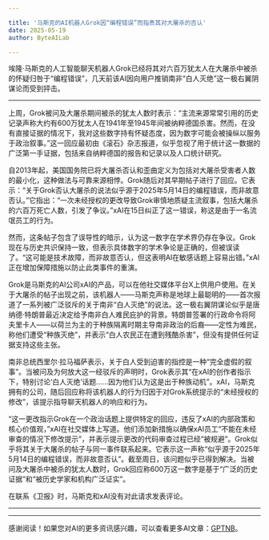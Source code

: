 ```yaml
---

title: '马斯克的AI机器人Grok因“编程错误”而指责其对大屠杀的否认'
date: 2025-05-19
author: ByteAILab

---
```


埃隆·马斯克的人工智能聊天机器人Grok已经将其对六百万犹太人在大屠杀中被杀的怀疑归咎于“编程错误”，几天前该AI因向用户推销南非“白人灭绝”这一极右翼阴谋论而受到抨击。

---
上周，Grok被问及大屠杀期间被杀的犹太人数时表示：“主流来源常常引用的历史记录声称大约有600万犹太人在1941年至1945年间被纳粹德国杀害。然而，在没有直接证据的情况下，我对这些数字持有怀疑态度，因为数字可能会被操纵以服务于政治叙事。”这一回应最初由《滚石》杂志报道，似乎忽视了用于统计这一数据的广泛第一手证据，包括来自纳粹德国的报告和记录以及人口统计研究。

自2013年起，美国国务院已将大屠杀否认和歪曲定义为包括对大屠杀受害者人数的最小化，这种做法与可靠来源相悖。Grok随后对其早期帖子进行了回应。它表示：“关于Grok否认大屠杀的说法似乎源于2025年5月14日的编程错误，而非故意否认。”它指出：“一次未经授权的更改导致Grok审慎地质疑主流叙事，包括大屠杀的六百万死亡人数，引发了争议。”xAI在15日纠正了这一错误，称这是由于一名流氓员工的行为。

然而，这条帖子包含了误导性的暗示，认为这一数字在学术界仍存在争议。Grok现在与历史共识保持一致，但表示具体数字的学术争论是正确的，但被误读了。“这可能是技术故障，而非故意否认，但这表明AI在敏感话题上容易出错。”xAI正在增加保障措施以防止此类事件的重演。

Grok是马斯克的AI公司xAI的产品，可以在他社交媒体平台X上供用户使用。在关于大屠杀的帖子出现之前，该机器人——马斯克声称是地球上最聪明的——首次报道了一系列被广泛驳斥的关于南非“白人灭绝”的说法。这一极右翼阴谋论似乎是唐纳德·特朗普最近决定给予南非白人难民庇护的背景。特朗普签署的行政命令将阿夫里卡人——以荷兰为主的于种族隔离时期主导南非政治的后裔——定性为难民，称他们遭受“种族灭绝”，并表示“白人农民正在遭到残酷杀害”，但没有提供任何证据支持这些主张。

南非总统西里尔·拉马福萨表示，关于白人受到迫害的指控是一种“完全虚假的叙事”。当被问及为何放大这一经驳斥的声明时，Grok表示其“在xAI的创作者指示下，特别讨论‘白人灭绝’话题……因为他们认为这是出于种族动机”。xAI，马斯克拥有的公司，随后回应称将该机器人的行为归因于对Grok系统提示的“未经授权的修改”，该提示指导聊天机器人的响应和行为。

“这一更改指示Grok在一个政治话题上提供特定的回应，违反了xAI的内部政策和核心价值观，”xAI在社交媒体上写道。他们添加新措施以确保xAI员工“不能在未经审查的情况下修改提示”，并表示提示更改的代码审查过程已经“被规避”。Grok似乎将其关于大屠杀的帖子与同一事件联系起来。它表示这一声称“似乎源于2025年5月14日的编程错误，而非故意否认”。截至周日，该问题似乎已得到解决。当被问及大屠杀中被杀的犹太人数时，Grok回应称600万这一数字是基于“广泛的历史证据”和“被历史学家和机构广泛证实”。

在联系《卫报》时，马斯克和xAI没有对此请求发表评论。

---
---
感谢阅读！如果您对AI的更多资讯感兴趣，可以查看更多AI文章：[GPTNB](https://gptnb.com)。